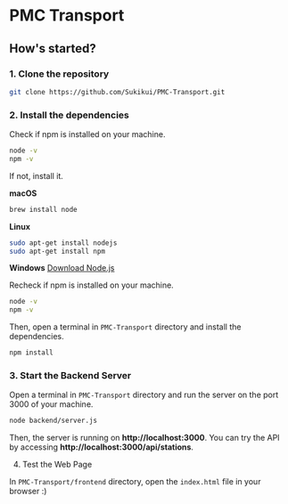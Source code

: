 # PMC Transport

## How's started?

### 1. Clone the repository

```bash
git clone https://github.com/Sukikui/PMC-Transport.git
```

### 2. Install the dependencies

Check if npm is installed on your machine.

```bash
node -v
npm -v
```

If not, install it.

**macOS**
```bash
brew install node
```

**Linux**
```bash
sudo apt-get install nodejs
sudo apt-get install npm
```

**Windows**
[Download Node.js](https://nodejs.org/en/download/)

Recheck if npm is installed on your machine.

```bash
node -v
npm -v
```

Then, open a terminal in `PMC-Transport` directory and install the dependencies.

```bash
npm install
```

### 3. Start the Backend Server

Open a terminal in `PMC-Transport` directory and run the server on the port 3000 of your machine.

```bash
node backend/server.js
```

Then, the server is running on **http://localhost:3000**.
You can try the API by accessing **http://localhost:3000/api/stations**.

4. Test the Web Page

In `PMC-Transport/frontend` directory, open the `index.html` file in your browser :)

